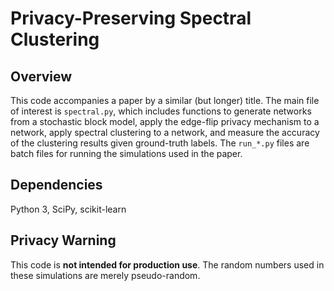 # Privacy-Preserving Spectral Clustering

## Overview

This code accompanies a paper by a similar (but longer) title. The main file of interest is `spectral.py`, which includes functions to generate networks from a stochastic block model, apply the edge-flip privacy mechanism to a network, apply spectral clustering to a network, and measure the accuracy of the clustering results given ground-truth labels. The `run_*.py` files are batch files for running the simulations used in the paper.

## Dependencies

Python 3, SciPy, scikit-learn

## Privacy Warning

This code is **not intended for production use**. The random numbers used in these simulations are merely pseudo-random.

